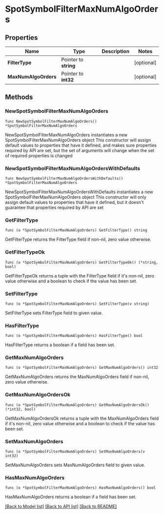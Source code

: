 # SpotSymbolFilterMaxNumAlgoOrders

## Properties

Name | Type | Description | Notes
------------ | ------------- | ------------- | -------------
**FilterType** | Pointer to **string** |  | [optional] 
**MaxNumAlgoOrders** | Pointer to **int32** |  | [optional] 

## Methods

### NewSpotSymbolFilterMaxNumAlgoOrders

`func NewSpotSymbolFilterMaxNumAlgoOrders() *SpotSymbolFilterMaxNumAlgoOrders`

NewSpotSymbolFilterMaxNumAlgoOrders instantiates a new SpotSymbolFilterMaxNumAlgoOrders object
This constructor will assign default values to properties that have it defined,
and makes sure properties required by API are set, but the set of arguments
will change when the set of required properties is changed

### NewSpotSymbolFilterMaxNumAlgoOrdersWithDefaults

`func NewSpotSymbolFilterMaxNumAlgoOrdersWithDefaults() *SpotSymbolFilterMaxNumAlgoOrders`

NewSpotSymbolFilterMaxNumAlgoOrdersWithDefaults instantiates a new SpotSymbolFilterMaxNumAlgoOrders object
This constructor will only assign default values to properties that have it defined,
but it doesn't guarantee that properties required by API are set

### GetFilterType

`func (o *SpotSymbolFilterMaxNumAlgoOrders) GetFilterType() string`

GetFilterType returns the FilterType field if non-nil, zero value otherwise.

### GetFilterTypeOk

`func (o *SpotSymbolFilterMaxNumAlgoOrders) GetFilterTypeOk() (*string, bool)`

GetFilterTypeOk returns a tuple with the FilterType field if it's non-nil, zero value otherwise
and a boolean to check if the value has been set.

### SetFilterType

`func (o *SpotSymbolFilterMaxNumAlgoOrders) SetFilterType(v string)`

SetFilterType sets FilterType field to given value.

### HasFilterType

`func (o *SpotSymbolFilterMaxNumAlgoOrders) HasFilterType() bool`

HasFilterType returns a boolean if a field has been set.

### GetMaxNumAlgoOrders

`func (o *SpotSymbolFilterMaxNumAlgoOrders) GetMaxNumAlgoOrders() int32`

GetMaxNumAlgoOrders returns the MaxNumAlgoOrders field if non-nil, zero value otherwise.

### GetMaxNumAlgoOrdersOk

`func (o *SpotSymbolFilterMaxNumAlgoOrders) GetMaxNumAlgoOrdersOk() (*int32, bool)`

GetMaxNumAlgoOrdersOk returns a tuple with the MaxNumAlgoOrders field if it's non-nil, zero value otherwise
and a boolean to check if the value has been set.

### SetMaxNumAlgoOrders

`func (o *SpotSymbolFilterMaxNumAlgoOrders) SetMaxNumAlgoOrders(v int32)`

SetMaxNumAlgoOrders sets MaxNumAlgoOrders field to given value.

### HasMaxNumAlgoOrders

`func (o *SpotSymbolFilterMaxNumAlgoOrders) HasMaxNumAlgoOrders() bool`

HasMaxNumAlgoOrders returns a boolean if a field has been set.


[[Back to Model list]](../README.md#documentation-for-models) [[Back to API list]](../README.md#documentation-for-api-endpoints) [[Back to README]](../README.md)


